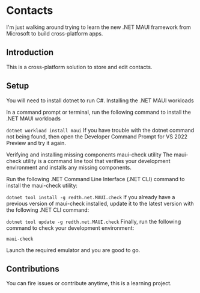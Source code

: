 ﻿# Contacts

I'm just walking around trying to learn the new .NET MAUI framework
from Microsoft to build cross-platform apps.

## Introduction

This is a cross-platform solution to store and edit contacts.

## Setup

You will need to install dotnet to run C#.
Installing the .NET MAUI workloads

In a command prompt or terminal, run the following command to install the .NET MAUI workloads

```dotnet workload install maui```
If you have trouble with the dotnet command not being found, then open the Developer Command Prompt for VS 2022 Preview and try it again.

Verifying and installing missing components maui-check utility
The maui-check utility is a command line tool that verifies your development environment and installs any missing components.

Run the following .NET Command Line Interface (.NET CLI) command to install the maui-check utility:

```dotnet tool install -g redth.net.MAUI.check```
If you already have a previous version of maui-check installed, update it to the latest version with the following .NET CLI command:

```dotnet tool update -g redth.net.MAUI.check```
Finally, run the following command to check your development environment:

```maui-check```

Launch the required emulator and you are good to go.

## Contributions

You can fire issues or contribute anytime, this is a learning project.